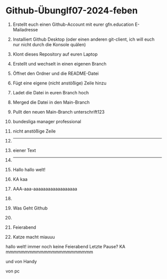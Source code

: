 # Github-Übunglf07-2024-feben
1. Erstellt euch einen Github-Account mit eurer gfn.education E-Mailadresse
2. Installiert Github Desktop (oder einen anderen git-client, ich will euch nur nicht durch die Konsole quälen)
3. Klont dieses Repository auf euren Laptop
4. Erstellt und wechselt in einen eigenen Branch
5. Öffnet den Ordner und die README-Datei
6. Fügt eine eigene (nicht anstößige) Zeile hinzu
7. Ladet die Datei in euren Branch hoch
8. Merged die Datei in den Main-Branch
9. Pullt den neuen Main-Branch
unterschrift123
10. bundesliga manager professional

10. nicht anstößige Zeile

11. -----------
12. eiener Text
13. -----------

14. Hallo
hallo welt!

14. KA
kaa
15. AAA-aaa-aaaaaaaaaaaaaaaaaa


11. 

12. Was Geht Github
13. 

14. Feierabend



12. Katze macht miauuu





hallo welt!
immer noch keine Feierabend 
Letzte Pause?
KA
mmmmmmmmmmmmmmmmmmmmmmm

und von Handy 



von pc


